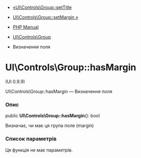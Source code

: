 - [«UI\Controls\Group::getTitle](ui-controls-group.gettitle.md)
- [UI\Controls\Group::setMargin »](ui-controls-group.setmargin.md)

- [PHP Manual](index.md)
- [UI\Controls\Group](class.ui-controls-group.md)
- Визначення поля

# UI\Controls\Group::hasMargin

(UI 0.9.9)

UI\Controls\Group::hasMargin — Визначення поля

### Опис

public **UI\Controls\Group::hasMargin**(): bool

Визначає, чи має ця група поле (margin)

### Список параметрів

Ця функція не має параметрів.
